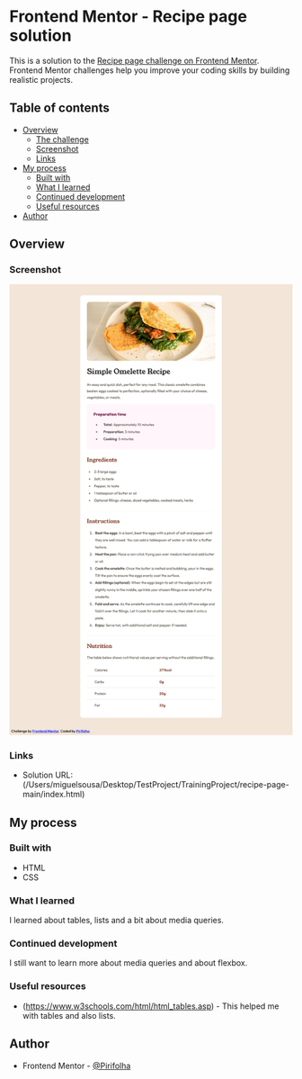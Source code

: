# Frontend Mentor - Recipe page solution

This is a solution to the [Recipe page challenge on Frontend Mentor](https://www.frontendmentor.io/challenges/recipe-page-KiTsR8QQKm). Frontend Mentor challenges help you improve your coding skills by building realistic projects. 

## Table of contents

- [Overview](#overview)
  - [The challenge](#the-challenge)
  - [Screenshot](#screenshot)
  - [Links](#links)
- [My process](#my-process)
  - [Built with](#built-with)
  - [What I learned](#what-i-learned)
  - [Continued development](#continued-development)
  - [Useful resources](#useful-resources)
- [Author](#author)



## Overview

### Screenshot

![](./Screenshot%202025-02-28%20at%2001-11-31%20Frontend%20Mentor%20Recipe%20page.png)



### Links

- Solution URL: (/Users/miguelsousa/Desktop/TestProject/TrainingProject/recipe-page-main/index.html)

## My process

### Built with

- HTML
- CSS


### What I learned

I learned about tables, lists and a bit about media queries.



### Continued development

I still want to learn more about media queries and about flexbox.


### Useful resources

- (https://www.w3schools.com/html/html_tables.asp) - This helped me with tables and also lists.


## Author

- Frontend Mentor - [@Pirifolha](https://www.frontendmentor.io/profile/Pirifolha)




